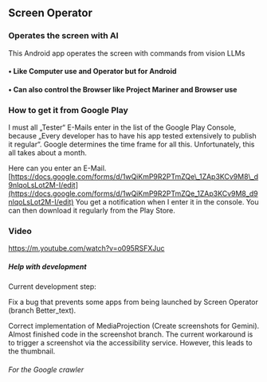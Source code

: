 ## Screen Operator
### Operates the screen with AI
This Android app operates the screen with commands from vision LLMs

#### • Like Computer use and Operator but for Android

#### • Can also control the Browser like Project Mariner and Browser use

### How to get it from Google Play


I must all „Tester“ E-Mails enter in the list of the Google Play Console, because „Every developer has to have his app tested extensively to publish it regular“. Google determines the time frame for all this. Unfortunately, this all takes about a month.

Here can you enter an E-Mail. [https://docs.google.com/forms/d/1wQiKmP9R2PTmZQe\_1ZAp3KCv9M8\_d9nlqoLsLot2M-I/edit](https://docs.google.com/forms/d/1wQiKmP9R2PTmZQe_1ZAp3KCv9M8_d9nlqoLsLot2M-I/edit) You get a notification when I enter it in the console. You can then download it regularly from the Play Store.

### Video

https://m.youtube.com/watch?v=o095RSFXJuc

##### Help with development

Current development step:

Fix a bug that prevents some apps from being launched by Screen Operator (branch Better_text).

Correct implementation of MediaProjection (Create screenshots for Gemini). Almost finished code in the screenshot branch. The current workaround is to trigger a screenshot via the accessibility service. However, this leads to the thumbnail.

###### For the Google crawler
<script type="application/ld+json">
{
  "@context": "https://schema.org",
  "@type": "AndroidApp",
  "name": "Screen Operator",
  "description": "Operates the screen with AI",
  "programmingLanguage": "Kotlin",
  "codeRepository": "https://github.com/Android-PowerUser/ScreenOperator",
  "author": {
    "@type": "Person",
    "name": "Android PowerUser"
  },
  "dateCreated": "2025-04-07",
  "keywords": ["Screen", "Operator", "vision", "LLMs", "control", "AI", "Agents"]
}
</script>
